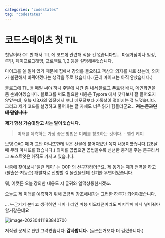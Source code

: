 ```yaml
---
categories: "codestates"
tag: "codestates"
---
```


# 코드스테이츠 첫 TIL

첫날이라 OT 만 해서 TIL 에 코드에 관련해 적을 건 없습니다만... 마음가짐이나 일정, 루틴, 페이프로그래밍, 프로젝트 1, 2 등을 설명해주었습니다.

마이크를 쓸 일이 있기 때문에 집에서 강의를 들으려고 책상과 의자를 새로 샀는데, 의자가 불편해서 바꿔야겠다는 생각을 주로 했습니다. (근데 마이크는 아직 안샀습니다.)

블로그에 TIL 을 매일 써야 하니 주말에 시간 좀 내서 블로그 폰트랑 배치, 메인화면을 좀 손봐야겠습니다. 블로그를 써도 필요한 내용은 Typora 에서 찾다보니 잘 들어오지 않았는데, 오늘 제3자의 입장에서 보니 메모장보다 가독성이 떨어지는 걸 느꼈습니다. 그리고 제가 코드를 설명하고 풀어내는 글 자체도 너무 읽기 힘들더군요... ~~**저는 문과인데 말입니다.**~~



**제가 항상 가슴에 담고 사는 말이 있습니다.**

> 미래를 예측하는 가장 좋은 방법은 미래를 창조하는 것이다.  - 앨런 케이

보병 OAC 때 제 교반 마니또한테 받은 선물에 붙어져있던 쪽지 내용이었습니다.(28살 때 무려 마니또를 했습니다.) 의미를 곱씹으면 곱씹을수록 신선한 충격을 주는 문구라서 그 포스트잇은 아직도 가지고 있습니다.

나중에 찾아보니 '앨런 케이' 는 OOP 의 선구자라더군요. 제 동기는 제가 전역을 하고(~~탈출은 지능순~~) 개발자로 전향할 걸 몰랐을텐데 신기한 우연이었습니다.

뭐, 어쨋든 오늘 강의한 내용도 저 글귀와 일맥상통한거겠죠.

오늘도 제 미래를 예측하기 위해 조금씩 창조해내가는 그러한 하루가 되어야겠습니다. 



... 누군가가 본다고 생각하면 네이버 라인 따봉 이모티콘이라도 마지막에 하나 넣어줘야할거같은데요

![image-20230411193840700](../../images/2023-04-11-TIL/image-20230411193840700.png)

저작권 문제로 한번 그려봤습니다. **감사합니다.** (글쓰는거보다 더 걸렸습니다.)

